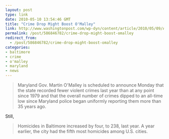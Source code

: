 ```yaml
---
layout: post
type: link
date: 2010-05-10 13:54:46 GMT
title: "Crime Drop Might Boost O'Malley"
link: http://www.washingtonpost.com/wp-dyn/content/article/2010/05/09/AR2010050903002.html
permalink: /post/586846782/crime-drop-might-boost-omalley
redirect_from: 
  - /post/586846782/crime-drop-might-boost-omalley
categories:
- baltimore
- crime
- o'malley
- maryland
- news
---
```

<blockquote>Maryland Gov. Martin O'Malley is scheduled to announce Monday that the state recorded fewer violent crimes last year than at any point since 1979 and that the overall number of crimes dipped to an all-time low since Maryland police began uniformly reporting them more than 35 years ago.</blockquote>
Still,<blockquote>Homicides in Baltimore increased by four, to 238, last year. A year earlier, the city had the fifth most homicides among U.S. cities.</blockquote>